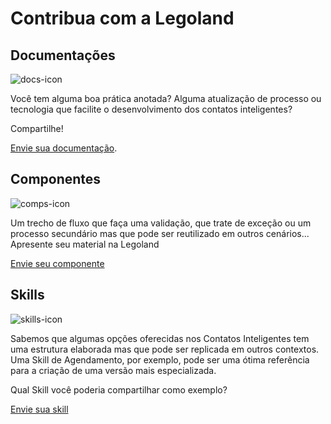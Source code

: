 #  Contribua com a Legoland

## Documentações

![docs-icon](https://i.imgur.com/zH3ZMSkm.png)

Você tem alguma boa prática anotada? Alguma atualização de processo ou tecnologia que facilite o desenvolvimento dos contatos inteligentes?

Compartilhe!

[Envie sua documentação](https://form.asana.com/?k=3IZDGhCI3fhGUvr7O6uC-g&d=15292640478948).

## Componentes

![comps-icon](https://i.imgur.com/d0f7IE8m.png)

Um trecho de fluxo que faça uma validação, que trate de exceção ou um processo secundário mas que pode ser reutilizado em outros cenários... Apresente seu material na Legoland


[Envie seu componente](https://form.asana.com/?k=3IZDGhCI3fhGUvr7O6uC-g&d=15292640478948)

## Skills

![skills-icon](https://i.imgur.com/lNQNv9Im.png)

Sabemos que algumas opções oferecidas nos Contatos Inteligentes tem uma estrutura elaborada mas que pode ser replicada em outros contextos. Uma Skill de Agendamento, por exemplo, pode ser uma ótima referência para a criação de uma versão mais especializada.

Qual Skill você poderia compartilhar como exemplo?

[Envie sua skill](https://form.asana.com/?k=3IZDGhCI3fhGUvr7O6uC-g&d=15292640478948)
